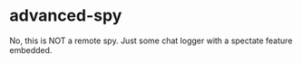 # advanced-spy

No, this is NOT a remote spy.
Just some chat logger with a spectate feature embedded.
